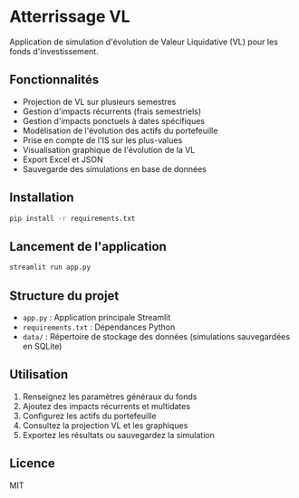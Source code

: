 # Atterrissage VL

Application de simulation d'évolution de Valeur Liquidative (VL) pour les fonds d'investissement.

## Fonctionnalités

- Projection de VL sur plusieurs semestres
- Gestion d'impacts récurrents (frais semestriels)
- Gestion d'impacts ponctuels à dates spécifiques
- Modélisation de l'évolution des actifs du portefeuille
- Prise en compte de l'IS sur les plus-values
- Visualisation graphique de l'évolution de la VL
- Export Excel et JSON
- Sauvegarde des simulations en base de données

## Installation

```bash
pip install -r requirements.txt
```

## Lancement de l'application

```bash
streamlit run app.py
```

## Structure du projet

- `app.py` : Application principale Streamlit
- `requirements.txt` : Dépendances Python
- `data/` : Répertoire de stockage des données (simulations sauvegardées en SQLite)

## Utilisation

1. Renseignez les paramètres généraux du fonds
2. Ajoutez des impacts récurrents et multidates
3. Configurez les actifs du portefeuille
4. Consultez la projection VL et les graphiques
5. Exportez les résultats ou sauvegardez la simulation

## Licence

MIT